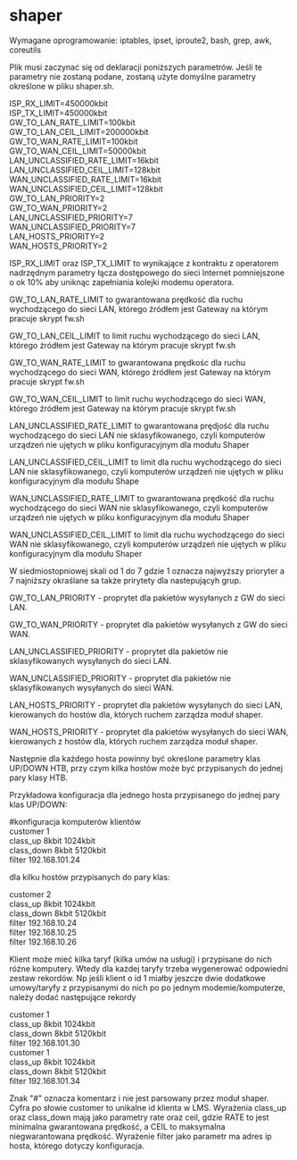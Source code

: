 # shaper
Wymagane oprogramowanie: iptables, ipset, iproute2, bash, grep, awk, coreutils 

Plik musi zaczynać się od deklaracji poniższych parametrów. Jeśli te parametry nie zostaną podane, zostaną użyte domyślne parametry określone w pliku shaper.sh.

ISP_RX_LIMIT=450000kbit</br>
ISP_TX_LIMIT=450000kbit</br>
GW_TO_LAN_RATE_LIMIT=100kbit</br>
GW_TO_LAN_CEIL_LIMIT=200000kbit</br>
GW_TO_WAN_RATE_LIMIT=100kbit</br>
GW_TO_WAN_CEIL_LIMIT=50000kbit</br>
LAN_UNCLASSIFIED_RATE_LIMIT=16kbit</br>
LAN_UNCLASSIFIED_CEIL_LIMIT=128kbit</br>
WAN_UNCLASSIFIED_RATE_LIMIT=16kbit</br>
WAN_UNCLASSIFIED_CEIL_LIMIT=128kbit</br>
GW_TO_LAN_PRIORITY=2</br>
GW_TO_WAN_PRIORITY=2</br>
LAN_UNCLASSIFIED_PRIORITY=7</br>
WAN_UNCLASSIFIED_PRIORITY=7</br>
LAN_HOSTS_PRIORITY=2</br>
WAN_HOSTS_PRIORITY=2</br>

ISP_RX_LIMIT oraz ISP_TX_LIMIT to wynikające z kontraktu z operatorem nadrzędnym parametry łącza dostępowego do sieci Internet pomniejszone o ok 10% aby uniknąc zapełniania kolejki modemu operatora.</br>

GW_TO_LAN_RATE_LIMIT to gwarantowana prędkość dla ruchu wychodzącego do sieci LAN, którego źródłem jest Gateway na którym pracuje skrypt fw.sh</br>

GW_TO_LAN_CEIL_LIMIT to limit ruchu wychodzącego do sieci LAN, którego źródłem jest Gateway na którym pracuje skrypt fw.sh</br>

GW_TO_WAN_RATE_LIMIT to gwarantowana prędkośc dla ruchu wychodzącego do sieci WAN, którego źródłem jest Gateway na którym pracuje skrypt fw.sh</br>

GW_TO_WAN_CEIL_LIMIT to limit ruchu wychodzącego do sieci WAN, którego źródłem jest Gateway na którym pracuje skrypt fw.sh</br>

LAN_UNCLASSIFIED_RATE_LIMIT to gwarantowana prędjość dla ruchu wychodzącego do sieci LAN nie sklasyfikowanego, czyli komputerów urządzeń nie ujętych w pliku konfiguracyjnym dla modułu Shaper</br>

LAN_UNCLASSIFIED_CEIL_LIMIT to limit dla ruchu wychodzącego do sieci LAN nie sklasyfikowanego, czyli komputerów urządzeń nie ujętych w pliku konfiguracyjnym dla modułu Shape</br>

WAN_UNCLASSIFIED_RATE_LIMIT to gwarantowana prędkość dla ruchu wychodzącego do sieci WAN nie sklasyfikowanego, czyli komputerów urządzeń nie ujętych w pliku konfiguracyjnym dla modułu Shaper</br>

WAN_UNCLASSIFIED_CEIL_LIMIT to limit dla ruchu wychodzącego do sieci WAN nie sklasyfikowanego, czyli komputerów urządzeń nie ujętych w pliku konfiguracyjnym dla modułu Shaper</br>

W siedmiostopniowej skali od 1 do 7 gdzie 1 oznacza najwyższy prioryter a 7 najniższy okraślane sa także prirytety dla nastepującyh grup.</br>

GW_TO_LAN_PRIORITY - proprytet dla pakietów wysyłanych z GW do sieci LAN.</br>

GW_TO_WAN_PRIORITY - proprytet dla pakietów wysyłanych z GW do sieci WAN.</br>

LAN_UNCLASSIFIED_PRIORITY - proprytet dla pakietów nie sklasyfikowanych wysyłanych do sieci LAN.</br>

WAN_UNCLASSIFIED_PRIORITY - proprytet dla pakietów nie sklasyfikowanych wysyłanych do sieci WAN.</br>

LAN_HOSTS_PRIORITY - proprytet dla pakietów wysyłanych do sieci LAN, kierowanych do hostów dla, których ruchem zarządza moduł shaper.</br>

WAN_HOSTS_PRIORITY - proprytet dla pakietów wysyłanych do sieci WAN, kierowanych z hostów dla, których ruchem zarządza moduł shaper.</br>

Następnie dla każdego hosta powinny być określone parametry klas UP/DOWN HTB, przy czym kilka hostów może być przypisanych do jednej pary klasy HTB.</br>

Przykładowa konfiguracja dla jednego hosta przypisanego do jednej pary klas UP/DOWN:

#konfiguracja komputerów klientów</br>
customer 1</br>
class_up 8kbit 1024kbit</br>
class_down 8kbit 5120kbit</br>
filter 192.168.101.24</br>

dla kilku hostów przypisanych do pary klas:

customer 2</br>
class_up 8kbit 1024kbit</br>
class_down 8kbit 5120kbit</br>
filter 192.168.10.24</br>
filter 192.168.10.25</br>
filter 192.168.10.26</br>

Klient może mieć kilka taryf (kilka umów na usługi) i przypisane do nich różne komputery. Wtedy dla każdej taryfy trzeba wygenerować odpowiedni zestaw rekordów. Np jeśli klient o id 1 miałby jeszcze dwie dodatkowe umowy/taryfy z przypisanymi do nich po po jednym modemie/komputerze, należy dodać następujące rekordy

customer 1</br>
class_up 8kbit 1024kbit</br>
class_down 8kbit 5120kbit</br>
filter 192.168.101.30</br>
customer 1</br>
class_up 8kbit 1024kbit</br>
class_down 8kbit 5120kbit</br>
filter 192.168.101.34</br>

Znak "#" oznacza komentarz i nie jest parsowany przez moduł shaper. Cyfra po słowie customer to unikalne id klienta w LMS. Wyrażenia class_up oraz class_down mają jako parametry rate oraz ceil, gdzie RATE to jest minimalna gwarantowana prędkość, a CEIL to maksymalna niegwarantowana prędkość. Wyrażenie filter jako parametr ma adres ip hosta, którego dotyczy konfiguracja.
